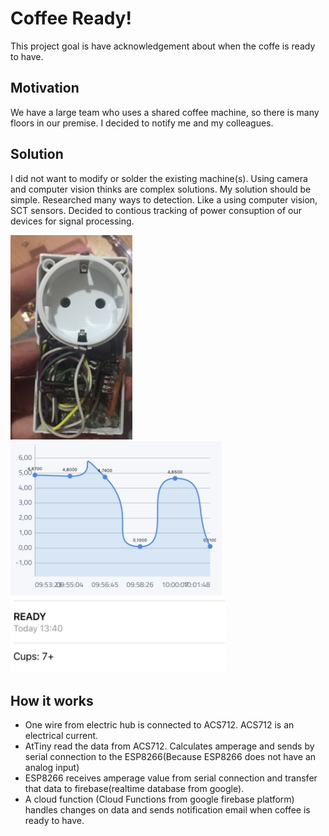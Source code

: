# Coffee Ready!
This project goal is have acknowledgement about when the coffe is ready to have.

## Motivation
We have a large team who uses a shared coffee machine, so there is many floors in our premise. I decided to notify me and my colleagues.

## Solution
I did not want to modify or solder the existing machine(s). Using camera and computer vision thinks are complex solutions. My solution should be simple. 
Researched many ways to detection. Like a using computer vision, SCT sensors. Decided to contious tracking of power consuption of our devices for signal processing.

![](https://raw.githubusercontent.com/omerfarukz/coffee-ready/master/images/Screen%20Shot%202018-06-29%20at%2014.23.54.png)
![](https://raw.githubusercontent.com/omerfarukz/coffee-ready/master/images/Screen%20Shot%202018-06-29%20at%2014.23.34.png)
![](https://raw.githubusercontent.com/omerfarukz/coffee-ready/master/images/Screen%20Shot%202018-06-29%20at%2014.23.12.png)

## How it works
- One wire from electric hub is connected to ACS712. ACS712 is an electrical current.
- AtTiny read the data from ACS712. Calculates amperage and sends by serial connection to the ESP8266(Because ESP8266 does not have an analog input)
- ESP8266 receives amperage value from serial connection and transfer that data to firebase(realtime database from google).
- A cloud function (Cloud Functions from google firebase platform) handles changes on data and sends notification email when coffee is ready to have.
